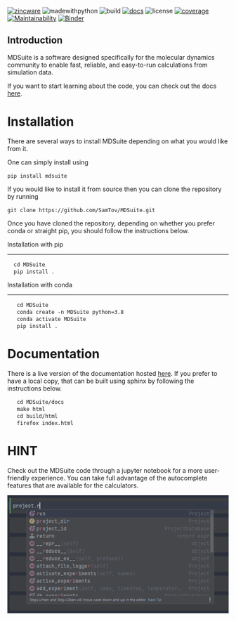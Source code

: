 [![zincware](https://img.shields.io/badge/Powered%20by-zincware-darkcyan)](https://github.com/zincware)
![madewithpython](https://img.shields.io/badge/Made%20With-Python-blue.svg?style=flat)
![build](https://github.com/zincware/MDSuite/actions/workflows/pytest.yml/badge.svg)
[![docs](https://readthedocs.org/projects/mdsuite/badge/?version=latest&style=flat)](https://mdsuite.readthedocs.io/en/latest/)
![license](https://img.shields.io/badge/License-EPLv2.0-purple.svg?style=flat)
[![coverage](https://coveralls.io/repos/github/zincware/MDSuite/badge.svg?branch=main)](https://coveralls.io/github/zincware/MDSuite?branch=main)
[![Maintainability](https://api.codeclimate.com/v1/badges/268dae1d7098161ff81d/maintainability)](https://codeclimate.com/github/zincware/MDSuite/maintainability)
[![Binder](https://mybinder.org/badge_logo.svg)](https://mybinder.org/v2/gh/zincware/MDSuite/HEAD)


Introduction
------------

MDSuite is a software designed specifically for the molecular dynamics community to
enable fast, reliable, and easy-to-run calculations from simulation data.

If you want to start learning about the code, you can check out the docs
[here](https://mdsuite.readthedocs.io/en/latest/).

Installation
============

There are several ways to install MDSuite depending on what you would like from it.

One can simply install using

````shell
pip install mdsuite
````

If you would like to install it from source then you can clone the repository by running

````shell
git clone https://github.com/SamTov/MDSuite.git
````


Once you have cloned the repository, depending on whether you prefer conda or straight
pip, you should follow the instructions below.

Installation with pip
*********************

````shell
  cd MDSuite
  pip install .
````

Installation with conda
***********************

````shell
   cd MDSuite
   conda create -n MDSuite python=3.8
   conda activate MDSuite
   pip install .
````


Documentation
=============

There is a live version of the documentation hosted
[here](https://mdsuite.readthedocs.io/en/latest/).
If you prefer to have a local copy, that can be built using sphinx by following the
instructions below.

````shell
   cd MDSuite/docs
   make html
   cd build/html
   firefox index.html
````

HINT
====

Check out the MDSuite code through a jupyter notebook for a more user-friendly
experience. You can take full advantage of the autocomplete features that are available
for the calculators.

![autocomplete](docs/source/images/mdsuite_autocomplete.gif)
